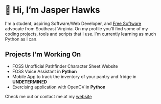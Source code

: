 # 👋 Hi, I’m Jasper Hawks
I'm a student, aspiring Software/Web Developer, and [Free Software](https://en.wikipedia.org/wiki/Free_software) advocate from Southeast Virginia. On my profile you'll find some of my coding projects, tools and scripts that I use. I'm currently learning as much Python as I can.

## Projects I'm Working On 
- FOSS Unofficial Pathfinder Character Sheet Website
- FOSS Voice Assistant in **Python**
- Mobile App to track the inventory of your pantry and fridge in **UNDETERMINED**
- Exercising application with OpenCV in **Python**

Check me out or contact me at my [website](https://jasperhawks.netlify.app/)

